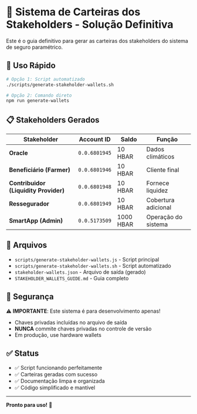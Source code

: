 # 🎯 Sistema de Carteiras dos Stakeholders - Solução Definitiva

Este é o guia definitivo para gerar as carteiras dos stakeholders do sistema de seguro paramétrico.

## 🚀 Uso Rápido

```bash
# Opção 1: Script automatizado
./scripts/generate-stakeholder-wallets.sh

# Opção 2: Comando direto
npm run generate-wallets
```

## 📋 Stakeholders Gerados

| Stakeholder | Account ID | Saldo | Função |
|-------------|------------|-------|--------|
| **Oracle** | `0.0.6801945` | 10 HBAR | Dados climáticos |
| **Beneficiário (Farmer)** | `0.0.6801946` | 10 HBAR | Cliente final |
| **Contribuidor (Liquidity Provider)** | `0.0.6801948` | 10 HBAR | Fornece liquidez |
| **Ressegurador** | `0.0.6801949` | 10 HBAR | Cobertura adicional |
| **SmartApp (Admin)** | `0.0.5173509` | 1000 HBAR | Operação do sistema |

## 📁 Arquivos

- `scripts/generate-stakeholder-wallets.js` - Script principal
- `scripts/generate-stakeholder-wallets.sh` - Script automatizado
- `stakeholder-wallets.json` - Arquivo de saída (gerado)
- `STAKEHOLDER_WALLETS_GUIDE.md` - Guia completo

## 🔐 Segurança

⚠️ **IMPORTANTE**: Este sistema é para desenvolvimento apenas!

- Chaves privadas incluídas no arquivo de saída
- **NUNCA** commite chaves privadas no controle de versão
- Em produção, use hardware wallets

## ✅ Status

- ✅ Script funcionando perfeitamente
- ✅ Carteiras geradas com sucesso
- ✅ Documentação limpa e organizada
- ✅ Código simplificado e mantível

---

**Pronto para uso!** 🎉

